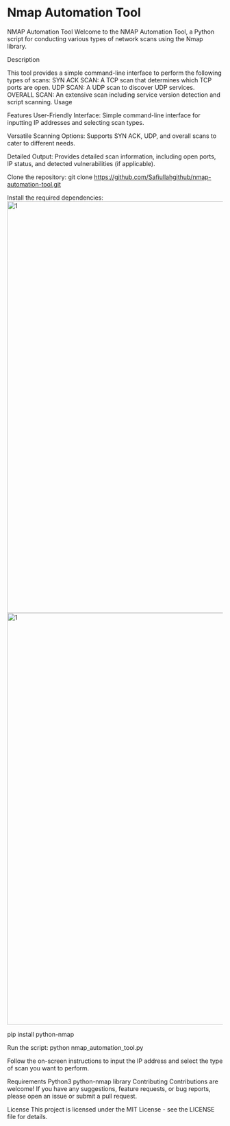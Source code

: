 # Nmap Automation Tool

NMAP Automation Tool
Welcome to the NMAP Automation Tool, a Python script for conducting various types of network scans using the Nmap library.

Description

This tool provides a simple command-line interface to perform the following types of scans:
SYN ACK SCAN: A TCP scan that determines which TCP ports are open.
UDP SCAN: A UDP scan to discover UDP services.
OVERALL SCAN: An extensive scan including service version detection and script scanning.
Usage

Features
User-Friendly Interface: 
Simple command-line interface for inputting IP addresses and selecting scan types.

Versatile Scanning Options:
Supports SYN ACK, UDP, and overall scans to cater to different needs.

Detailed Output:
Provides detailed scan information, including open ports, IP status, and detected vulnerabilities (if applicable).

Clone the repository:
git clone https://github.com/Safiullahgithub/nmap-automation-tool.git

Install the required dependencies:<img width="960" alt="1" src="https://github.com/Safiullahgithub/Python--Automation-Cybersecurity-Project/assets/141447767/7dd4ff45-1ed4-410f-9957-f3e777210bb4">
<img width="960" alt="1" src="https://github.com/Safiullahgithub/Python--Automation-Cybersecurity-Project/assets/141447767/ed8b354d-bd82-48bb-b8cb-d396e6175631">

pip install python-nmap


Run the script:
python nmap_automation_tool.py


Follow the on-screen instructions to input the IP address and select the type of scan you want to perform.

Requirements
Python3 
python-nmap library
Contributing
Contributions are welcome! If you have any suggestions, feature requests, or bug reports, please open an issue or submit a pull request.

License
This project is licensed under the MIT License - see the LICENSE file for details.

